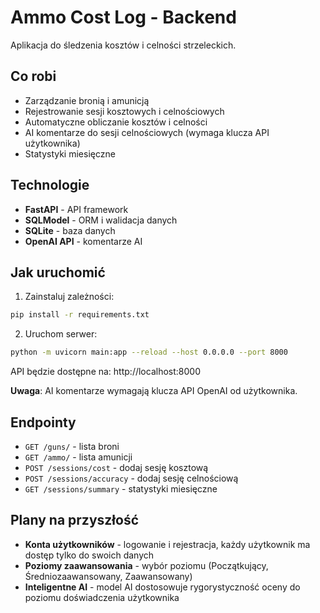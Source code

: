 # Ammo Cost Log - Backend

Aplikacja do śledzenia kosztów i celności strzeleckich.

## Co robi
- Zarządzanie bronią i amunicją
- Rejestrowanie sesji kosztowych i celnościowych
- Automatyczne obliczanie kosztów i celności
- AI komentarze do sesji celnościowych (wymaga klucza API użytkownika)
- Statystyki miesięczne

## Technologie
- **FastAPI** - API framework
- **SQLModel** - ORM i walidacja danych
- **SQLite** - baza danych
- **OpenAI API** - komentarze AI

## Jak uruchomić

1. Zainstaluj zależności:
```bash
pip install -r requirements.txt
```

2. Uruchom serwer:
```bash
python -m uvicorn main:app --reload --host 0.0.0.0 --port 8000
```

API będzie dostępne na: http://localhost:8000

**Uwaga**: AI komentarze wymagają klucza API OpenAI od użytkownika.

## Endpointy
- `GET /guns/` - lista broni
- `GET /ammo/` - lista amunicji  
- `POST /sessions/cost` - dodaj sesję kosztową
- `POST /sessions/accuracy` - dodaj sesję celnościową
- `GET /sessions/summary` - statystyki miesięczne

## Plany na przyszłość
- **Konta użytkowników** - logowanie i rejestracja, każdy użytkownik ma dostęp tylko do swoich danych
- **Poziomy zaawansowania** - wybór poziomu (Początkujący, Średniozaawansowany, Zaawansowany)
- **Inteligentne AI** - model AI dostosowuje rygorystyczność oceny do poziomu doświadczenia użytkownika